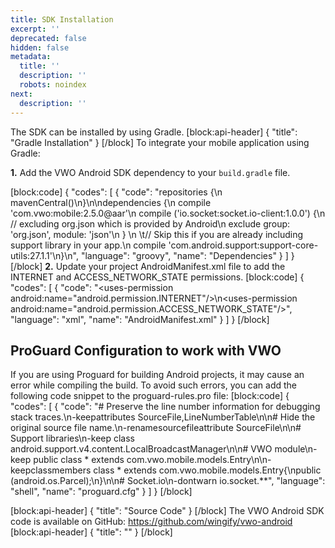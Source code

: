 ```yaml
---
title: SDK Installation
excerpt: ''
deprecated: false
hidden: false
metadata:
  title: ''
  description: ''
  robots: noindex
next:
  description: ''
---
```

The SDK can be installed by using Gradle.
[block:api-header]
{
  "title": "Gradle Installation"
}
[/block]
To integrate your mobile application using Gradle:

**1.** Add the VWO Android SDK dependency to your ```build.gradle``` file.

[block:code]
{
  "codes": [
    {
      "code": "repositories {\n    mavenCentral()\n}\n\ndependencies {\n    compile 'com.vwo:mobile:2.5.0@aar'\n    compile ('io.socket:socket.io-client:1.0.0') {\n        // excluding org.json which is provided by Android\n        exclude group: 'org.json', module: 'json'\n    }  \n  \t// Skip this if you are already including support library in your app.\n    compile 'com.android.support:support-core-utils:27.1.1'\n}\n",
      "language": "groovy",
      "name": "Dependencies"
    }
  ]
}
[/block]
**2.** Update your project AndroidManifest.xml file to add the INTERNET and ACCESS_NETWORK_STATE permissions.
[block:code]
{
  "codes": [
    {
      "code": "<uses-permission android:name=\"android.permission.INTERNET\"/>\n<uses-permission android:name=\"android.permission.ACCESS_NETWORK_STATE\"/>",
      "language": "xml",
      "name": "AndroidManifest.xml"
    }
  ]
}
[/block]
## ProGuard Configuration to work with VWO
If you are using Proguard for building Android projects, it may cause an error while compiling the build. To avoid such errors, you can add the following code snippet to the proguard-rules.pro file:
[block:code]
{
  "codes": [
    {
      "code": "# Preserve the line number information for debugging stack traces.\n-keepattributes SourceFile,LineNumberTable\n\n# Hide the original source file name.\n-renamesourcefileattribute SourceFile\n\n# Support libraries\n-keep class android.support.v4.content.LocalBroadcastManager\n\n# VWO module\n-keep public class * extends com.vwo.mobile.models.Entry\n\n-keepclassmembers class * extends com.vwo.mobile.models.Entry{\npublic <init>(android.os.Parcel);\n}\n\n# Socket.io\n-dontwarn io.socket.**",
      "language": "shell",
      "name": "proguard.cfg"
    }
  ]
}
[/block]

[block:api-header]
{
  "title": "Source Code"
}
[/block]
The VWO Android SDK code is available on GitHub:
https://github.com/wingify/vwo-android
[block:api-header]
{
  "title": ""
}
[/block]